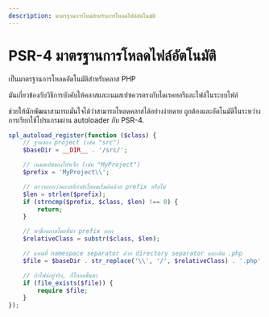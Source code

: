 ```yaml
---
description: มาตรฐานการใหม่สำหรับการโหลดไฟล์อัตโนมัติ
---
```


# PSR-4 มาตรฐานการโหลดไฟล์อัตโนมัติ

เป็นมาตรฐานการโหลดอัตโนมัติสำหรับคลาส PHP

มันเกี่ยวข้องกับวิธีการบังคับให้คลาสและเนมสเปซควรตรงกับไดเรคทอรีและไฟล์ในระบบไฟล์&#x20;

ช่วยให้นักพัฒนาสามารถมั่นใจได้ว่าสามารถโหลดคลาสได้อย่างง่ายดาย ถูกต้องและอัตโนมัติในระหว่างการเรียกใช้โปรแกรมผ่าน autoloader กับ PSR-4.

```php
spl_autoload_register(function ($class) {
    // ฐานของ project (เช่น "src")
    $baseDir = __DIR__ . '/src/';

    // เนมสเปซของโปรเจ็ก (เช่น "MyProject")
    $prefix = 'MyProject\\';

    // ตรวจสอบว่าคลาสที่กำลังโหลดเริ่มต้นด้วย prefix หรือไม่
    $len = strlen($prefix);
    if (strncmp($prefix, $class, $len) !== 0) {
        return;
    }

    // หาชื่อคลาสโดยที่นำ prefix ออก
    $relativeClass = substr($class, $len);

    // แทนที่ namespace separator ด้วย directory separator และเติม .php
    $file = $baseDir . str_replace('\\', '/', $relativeClass) . '.php';

    // ถ้าไฟล์อยู่จริง, ก็โหลดขึ้นมา
    if (file_exists($file)) {
        require $file;
    }
});
```
